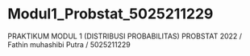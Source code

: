 # Modul1_Probstat_5025211229
PRAKTIKUM MODUL 1 (DISTRIBUSI PROBABILITAS) PROBSTAT 2022 / Fathin muhashibi Putra / 5025211229
